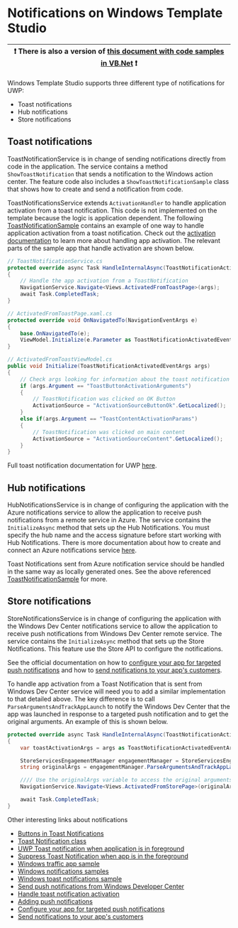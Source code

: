 # Notifications on Windows Template Studio

:heavy_exclamation_mark: There is also a version of [this document with code samples in VB.Net](./notifications.vb.md) :heavy_exclamation_mark: |
----------------------------------------------------------------------------------------------------------------------------------------------- |

Windows Template Studio supports three different type of notifications for UWP:

- Toast notifications
- Hub notifications
- Store notifications

## Toast notifications

ToastNotificationService is in change of sending notifications directly from code in the application. The service contains a method `ShowToastNotification` that sends a notification to the Windows action center. The feature code also includes a `ShowToastNotificationSample` class that shows how to create and send a notification from code.

ToastNotificationsService extends `ActivationHandler` to handle application activation from a toast notification. This code is not implemented on the template because the logic is application dependent. The following [ToastNotificationSample](/samples/notifications/ToastNotificationSample) contains an example of one way to handle application activation from a toast notification.
Check out the [activation documentation](activation.md) to learn more about handling app activation.
The relevant parts of the sample app that handle activation are shown below.

```csharp
// ToastNotificationService.cs
protected override async Task HandleInternalAsync(ToastNotificationActivatedEventArgs args)
{
    // Handle the app activation from a ToastNotification
    NavigationService.Navigate<Views.ActivatedFromToastPage>(args);
    await Task.CompletedTask;
}

// ActivatedFromToastPage.xaml.cs
protected override void OnNavigatedTo(NavigationEventArgs e)
{
    base.OnNavigatedTo(e);
    ViewModel.Initialize(e.Parameter as ToastNotificationActivatedEventArgs);
}

// ActivatedFromToastViewModel.cs
public void Initialize(ToastNotificationActivatedEventArgs args)
{
    // Check args looking for information about the toast notification
    if (args.Argument == "ToastButtonActivationArguments")
    {
        // ToastNotification was clicked on OK Button
        ActivationSource = "ActivationSourceButtonOk".GetLocalized();
    }
    else if(args.Argument == "ToastContentActivationParams")
    {
        // ToastNotification was clicked on main content
        ActivationSource = "ActivationSourceContent".GetLocalized();
    }
}
```

Full toast notification documentation for UWP [here](https://docs.microsoft.com/dotnet/api/microsoft.toolkit.uwp.notifications.toastcontent).

## Hub notifications

HubNotificationsService is in change of configuring the application with the Azure notifications service to allow the application to receive push notifications from a remote service in Azure. The service contains the `InitializeAsync` method that sets up the Hub Notifications. You must specify the hub name and the access signature before start working with Hub Notifications. There is more documentation about how to create and connect an Azure notifications service [here](https://docs.microsoft.com/azure/app-service-mobile/app-service-mobile-windows-store-dotnet-get-started-push).

Toast Notifications sent from Azure notification service should be handled in the same way as locally generated ones. See the above referenced [ToastNotificationSample](/samples/notifications/ToastNotificationSample) for more.

## Store notifications

StoreNotificationsService is in change of configuring the application with the Windows Dev Center notifications service to allow the application to receive push notifications from Windows Dev Center remote service. The service contains the `InitializeAsync` method that sets up the Store Notifications. This feature use the Store API to configure the notifications.

See the official documentation on how to [configure your app for targeted push notifications](https://docs.microsoft.com/windows/uwp/monetize/configure-your-app-to-receive-dev-center-notifications) and how to [send notifications to your app's customers](https://docs.microsoft.com/windows/uwp/publish/send-push-notifications-to-your-apps-customers).

To handle app activation from a Toast Notification that is sent from Windows Dev Center service will need you to add a similar implementation to that detailed above. The key difference is to call `ParseArgumentsAndTrackAppLaunch` to notify the Windows Dev Center that the app was launched in response to a targeted push notification and to get the original arguments. An example of this is shown below.

```csharp
protected override async Task HandleInternalAsync(ToastNotificationActivatedEventArgs args)
{
    var toastActivationArgs = args as ToastNotificationActivatedEventArgs;

    StoreServicesEngagementManager engagementManager = StoreServicesEngagementManager.GetDefault();
    string originalArgs = engagementManager.ParseArgumentsAndTrackAppLaunch(toastActivationArgs.Argument);

    //// Use the originalArgs variable to access the original arguments passed to the app.
    NavigationService.Navigate<Views.ActivatedFromStorePage>(originalArgs);

    await Task.CompletedTask;
}
```

Other interesting links about notifications

- [Buttons in Toast Notifications](https://docs.microsoft.com/dotnet/api/microsoft.toolkit.uwp.notifications.toastbutton)
- [Toast Notification class](https://docs.microsoft.com/uwp/api/windows.ui.notifications.toastnotification)
- [UWP Toast notification when application is in foreground](https://social.msdn.microsoft.com/Forums/en-US/ff8acad4-f0c2-4a36-ac90-84780276fd09/uwptoast-notification-when-application-is-in-foreground)
- [Suppress Toast Notification when app is in the foreground](https://social.msdn.microsoft.com/Forums/en-US/21a374dc-6510-48ea-b058-a9d4424cda4b/uwpc-suppress-toast-notification-when-app-is-in-the-foreground)
- [Windows traffic app sample](https://github.com/microsoft/windows-appsample-trafficapp/)
- [Windows notifications samples](https://github.com/Microsoft/Windows-universal-samples/tree/master/Samples/Notifications)
- [Windows toast notifications sample](https://github.com/WindowsNotifications/quickstart-sending-local-toast-win10)
- [Send push notifications from Windows Developer Center](https://docs.microsoft.com/windows/uwp/publish/send-push-notifications-to-your-apps-customers)
- [Handle toast notification activation](https://blogs.msdn.microsoft.com/tiles_and_toasts/2015/07/08/quickstart-sending-a-local-toast-notification-and-handling-activations-from-it-windows-10/)
- [Adding push notifications](https://docs.microsoft.com/azure/app-service-mobile/app-service-mobile-windows-store-dotnet-get-started-push)
- [Configure your app for targeted push notifications](https://docs.microsoft.com/windows/uwp/monetize/configure-your-app-to-receive-dev-center-notifications)
- [Send notifications to your app's customers](https://docs.microsoft.com/windows/uwp/publish/send-push-notifications-to-your-apps-customers)
